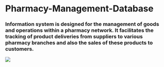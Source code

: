 # Pharmacy-Management-Database
### Information system is designed for the management of goods and operations within a pharmacy network.  It facilitates the tracking of product deliveries from suppliers to various pharmacy branches and also the sales of these products to customers.
![](https://github.com/vovabyar/Pharmacy-Management-Database/images/1.jpg)
